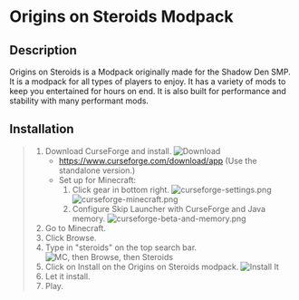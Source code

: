 # Origins on Steroids Modpack
## Description
Origins on Steroids is a Modpack originally made for the Shadow Den SMP. It is a modpack for all types of players to enjoy. It has a variety of mods to keep you entertained for hours on end. It is also built for performance and stability with many performant mods.

## Installation
> 1. Download CurseForge and install.
> ![Download](curseforge-download.png)
>     - https://www.curseforge.com/download/app (Use the standalone version.)
>     - Set up for Minecraft:
>       1. Click gear in bottom right.
>       ![curseforge-settings.png](curseforge-settings.png)
>       ![curseforge-minecraft.png](curseforge-minecraft.png)
>       2. Configure Skip Launcher with CurseForge and Java memory.
>       ![curseforge-beta-and-memory.png](curseforge-beta-and-memory.png)
> 2. Go to Minecraft.
> 3. Click Browse.
> 4. Type in "steroids" on the top search bar.
> ![MC, then Browse, then Steroids](cf-sd-mc-browse-steroids.png)
> 5. Click on Install on the Origins on Steroids modpack.
> ![Install It](cf-sd-install-it.png)
> 6. Let it install.
> 7. Play.

